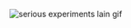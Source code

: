 ![serious experiments lain gif](https://media.tenor.com/oACF5Of6auIAAAAS/serial-experiments-lain-disappear.gif)
